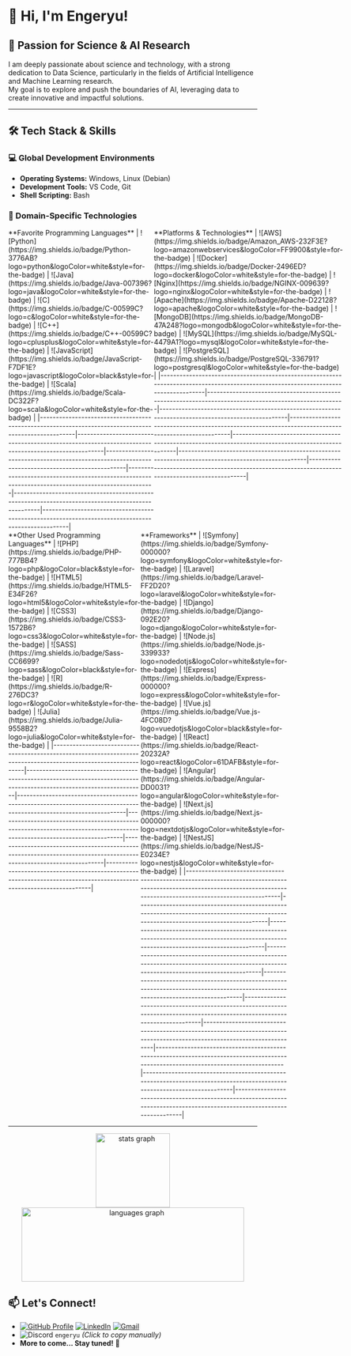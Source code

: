 # 👋 Hi, I'm Engeryu!

## 🔬 Passion for Science & AI Research

I am deeply passionate about science and technology, with a strong dedication to Data Science, particularly in the fields of Artificial Intelligence and Machine Learning research.  
My goal is to explore and push the boundaries of AI, leveraging data to create innovative and impactful solutions.

---

## 🛠️ Tech Stack & Skills

### 💻 Global Development Environments
- **Operating Systems:** Windows, Linux (Debian)  
- **Development Tools:** VS Code, Git  
- **Shell Scripting:** Bash  

### 🧠 Domain-Specific Technologies

<div style="display: flex; justify-content: space-between;">

  <div>
    **Favorite Programming Languages**
    | ![Python](https://img.shields.io/badge/Python-3776AB?logo=python&logoColor=white&style=for-the-badge) | ![Java](https://img.shields.io/badge/Java-007396?logo=java&logoColor=white&style=for-the-badge) | ![C](https://img.shields.io/badge/C-00599C?logo=c&logoColor=white&style=for-the-badge) | ![C++](https://img.shields.io/badge/C++-00599C?logo=cplusplus&logoColor=white&style=for-the-badge) | ![JavaScript](https://img.shields.io/badge/JavaScript-F7DF1E?logo=javascript&logoColor=black&style=for-the-badge) | ![Scala](https://img.shields.io/badge/Scala-DC322F?logo=scala&logoColor=white&style=for-the-badge) |
    |-----------------------------------------------------------------------------------------------------|---------------------------------------------------------------------------------------------------|-------------------------------------------------------------------------------------------------|---------------------------------------------------------------------------------------------------|---------------------------------------------------------------------------------------------------|---------------------------------------------------------------------------------------------------|
  </div>

  <div>
    **Platforms & Technologies**
    | ![AWS](https://img.shields.io/badge/Amazon_AWS-232F3E?logo=amazonwebservices&logoColor=FF9900&style=for-the-badge) | ![Docker](https://img.shields.io/badge/Docker-2496ED?logo=docker&logoColor=white&style=for-the-badge) | ![Nginx](https://img.shields.io/badge/NGINX-009639?logo=nginx&logoColor=white&style=for-the-badge) | ![Apache](https://img.shields.io/badge/Apache-D22128?logo=apache&logoColor=white&style=for-the-badge) | ![MongoDB](https://img.shields.io/badge/MongoDB-47A248?logo=mongodb&logoColor=white&style=for-the-badge) | ![MySQL](https://img.shields.io/badge/MySQL-4479A1?logo=mysql&logoColor=white&style=for-the-badge) | ![PostgreSQL](https://img.shields.io/badge/PostgreSQL-336791?logo=postgresql&logoColor=white&style=for-the-badge) |
    |------------------------------------------------------------------------------------------------------------------------------------|------------------------------------------------------------------------------------------------------|---------------------------------------------------------------------------------------------------|---------------------------------------------------------------------------------------------------|----------------------------------------------------------------------------------------------------|---------------------------------------------------------------------------------------------------|--------------------------------------------------------------------------------------------------|
  </div>

</div>

<div style="display: flex; justify-content: space-between;">

  <div>
    **Other Used Programming Languages**
    | ![PHP](https://img.shields.io/badge/PHP-777BB4?logo=php&logoColor=black&style=for-the-badge) | ![HTML5](https://img.shields.io/badge/HTML5-E34F26?logo=html5&logoColor=white&style=for-the-badge) | ![CSS3](https://img.shields.io/badge/CSS3-1572B6?logo=css3&logoColor=white&style=for-the-badge) | ![SASS](https://img.shields.io/badge/Sass-CC6699?logo=sass&logoColor=black&style=for-the-badge) | ![R](https://img.shields.io/badge/R-276DC3?logo=r&logoColor=white&style=for-the-badge) | ![Julia](https://img.shields.io/badge/Julia-9558B2?logo=julia&logoColor=white&style=for-the-badge) |
    |------------------------------------------------------------------------------------------------------------------|-----------------------------------------------------------------------------------------------------------------------|--------------------------------------------------------------------------------------------------------------------|-------------------------------------------------------------------------------------------------------------------------|--------------------------------------------------------------------------------------------------------------------|----------------------------------------------------------------------------------------------------------------------|
  </div>

  <div>
    **Frameworks**
    | ![Symfony](https://img.shields.io/badge/Symfony-000000?logo=symfony&logoColor=white&style=for-the-badge) | ![Laravel](https://img.shields.io/badge/Laravel-FF2D20?logo=laravel&logoColor=white&style=for-the-badge) | ![Django](https://img.shields.io/badge/Django-092E20?logo=django&logoColor=white&style=for-the-badge) | ![Node.js](https://img.shields.io/badge/Node.js-339933?logo=nodedotjs&logoColor=white&style=for-the-badge) | ![Express](https://img.shields.io/badge/Express-000000?logo=express&logoColor=white&style=for-the-badge) | ![Vue.js](https://img.shields.io/badge/Vue.js-4FC08D?logo=vuedotjs&logoColor=black&style=for-the-badge) | ![React](https://img.shields.io/badge/React-20232A?logo=react&logoColor=61DAFB&style=for-the-badge) | ![Angular](https://img.shields.io/badge/Angular-DD0031?logo=angular&logoColor=white&style=for-the-badge) | ![Next.js](https://img.shields.io/badge/Next.js-000000?logo=nextdotjs&logoColor=white&style=for-the-badge) | ![NestJS](https://img.shields.io/badge/NestJS-E0234E?logo=nestjs&logoColor=white&style=for-the-badge) |
    |-----------------------------------------------------------------------------------------------------------------------------------------------------------------------|-------------------------------------------------------------------------------------------------------------------------------------|----------------------------------------------------------------------------------------------------------------------------------------|----------------------------------------------------------------------------------------------------------------------------------------|-----------------------------------------------------------------------------------------------------------------------------------|----------------------------------------------------------------------------------------------------------------------------|--------------------------------------------------------------------------------------------------------------------------|------------------------------------------------------------------------------------------------------------------------------------|------------------------------------------------------------------------------------------------------------------------|-------------------------------------------------------------------------------------------------------------------------|
  </div>

</div>

---

<div align="center">
  <img src="https://github-readme-stats.vercel.app/api?username=Engeryu&hide_title=false&hide_rank=false&show_icons=true&include_all_commits=true&count_private=true&disable_animations=false&theme=dracula&locale=en&hide_border=false" height="150" alt="stats graph"  />
  <img src="https://github-readme-stats.vercel.app/api/top-langs?username=Engeryu&locale=en&hide_title=false&layout=compact&card_width=320&langs_count=5&theme=dracula&hide_border=false" height="150", width="450" alt="languages graph"  />
</div>

## 📫 Let's Connect!

- [![GitHub Profile](https://img.shields.io/badge/GitHub-Engeryu-100000?style=for-the-badge&logo=github&logoColor=white)](https://github.com/Engeryu) [![LinkedIn](https://img.shields.io/static/v1?message=LinkedIn&logo=linkedin&label=&color=0077B5&logoColor=white&labelColor=&style=for-the-badge)](https://www.linkedin.com/in/angel-gaspard-fauvelle-631111122/) [![Gmail](https://img.shields.io/static/v1?message=Gmail&logo=gmail&label=&color=D14836&logoColor=white&labelColor=&style=for-the-badge)](mailto:angel.proworkspace@gmail.com)
- ![Discord](https://img.shields.io/static/v1?message=Discord&logo=discord&label=&color=7289DA&logoColor=white&labelColor=&style=for-the-badge) `engeryu` *(Click to copy manually)*
- **More to come... Stay tuned!** 🚀  
